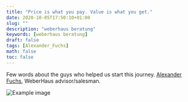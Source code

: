```yaml
---
title: "Price is what you pay. Value is what you get."
date: 2020-10-05T17:50:10+01:00
slug: ""
description: "weberhaus beratung"
keywords: [weberhaus beratung]
draft: false
tags: [Alexander_Fuchs]
math: false
toc: false
---
```


Few words about the guys who helped us start this journey. <a href="https://www.weberhaus.de/bauforum-in-offenburg-hohberg/" target="_blank">Alexander Fuchs</a>, WeberHaus advisor/salesman.  

![Example image](/images/vertrag.png)
